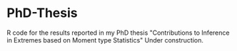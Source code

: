 # PhD-Thesis
R code for the results reported in my PhD thesis "Contributions to Inference in Extremes based on Moment type Statistics"
Under construction.

